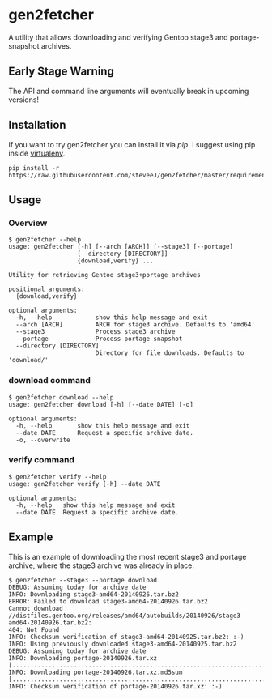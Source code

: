 # gen2fetcher
A utility that allows downloading and verifying Gentoo stage3 and portage-snapshot archives.


## Early Stage Warning
The API and command line arguments will eventually break in upcoming versions!

## Installation
If you want to try gen2fetcher you can install it via *pip*. I suggest using pip inside [virtualenv](https://github.com/pypa/virtualenv).

```
pip install -r https://raw.githubusercontent.com/steveeJ/gen2fetcher/master/requirements.txt
```

## Usage

### Overview
```
$ gen2fetcher --help
usage: gen2fetcher [-h] [--arch [ARCH]] [--stage3] [--portage]
                   [--directory [DIRECTORY]]
                   {download,verify} ...

Utility for retrieving Gentoo stage3+portage archives

positional arguments:
  {download,verify}

optional arguments:
  -h, --help            show this help message and exit
  --arch [ARCH]         ARCH for stage3 archive. Defaults to 'amd64'
  --stage3              Process stage3 archive
  --portage             Process portage snapshot
  --directory [DIRECTORY]
                        Directory for file downloads. Defaults to 'download/'
```

### download command
```
$ gen2fetcher download --help
usage: gen2fetcher download [-h] [--date DATE] [-o]

optional arguments:
  -h, --help       show this help message and exit
  --date DATE      Request a specific archive date.
  -o, --overwrite
```

### verify command
```
$ gen2fetcher verify --help
usage: gen2fetcher verify [-h] --date DATE

optional arguments:
  -h, --help   show this help message and exit
  --date DATE  Request a specific archive date.
```

## Example
This is an example of downloading the most recent stage3 and portage archive,
where the stage3 archive was already in place.

```
$ gen2fetcher --stage3 --portage download
DEBUG: Assuming today for archive date
INFO: Downloading stage3-amd64-20140926.tar.bz2
ERROR: Failed to download stage3-amd64-20140926.tar.bz2
Cannot download //distfiles.gentoo.org/releases/amd64/autobuilds/20140926/stage3-amd64-20140926.tar.bz2:
404: Not Found
INFO: Checksum verification of stage3-amd64-20140925.tar.bz2: :-)
INFO: Using previously downloaded stage3-amd64-20140925.tar.bz2
DEBUG: Assuming today for archive date
INFO: Downloading portage-20140926.tar.xz
[..................................................................................................]
INFO: Downloading portage-20140926.tar.xz.md5sum
[..................................................................................................]
INFO: Checksum verification of portage-20140926.tar.xz: :-)
```
